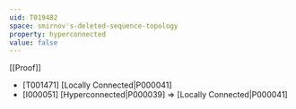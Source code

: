 ```yaml
---
uid: T019482
space: smirnov's-deleted-sequence-topology
property: hyperconnected
value: false
---
```

[[Proof]]

* [T001471] [Locally Connected|P000041]
* [I000051] [Hyperconnected|P000039] => [Locally Connected|P000041]

